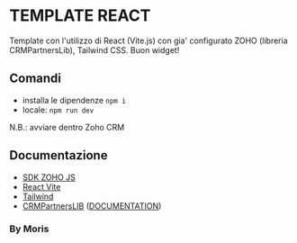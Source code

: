 # TEMPLATE REACT

Template con l'utilizzo di React (Vite.js) con gia' configurato ZOHO (libreria CRMPartnersLib), Tailwind CSS. Buon widget!

## Comandi

- installa le dipendenze `npm i`
- locale: `npm run dev`

N.B.: avviare dentro Zoho CRM

## Documentazione

- [SDK ZOHO JS](https://help.zwidgets.com/help/v1.1/index.html)
- [React Vite](https://vitejs.dev/)
- [Tailwind](https://tailwindcss.com/docs/installation)
- [CRMPartnersLIB](https://github.com/crmpartners/crmpartnerslib) ([DOCUMENTATION](https://github.com/crmpartners/crmpartnerslib/tree/main/documentation))

### By Moris
